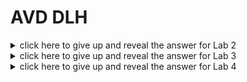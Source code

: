# AVD DLH


<details><summary>click here to give up and reveal the answer for Lab 2</summary>
<p>

1. Update the `Tenant_A_WEB_Zone` section in `ATD_TENANTS_NETWORKS.yml`

```
          124:
            name: Tenant_A_WEBZone_4
            tags: [ web ]
            enabled: true
            ip_address_virtual: 10.12.24.1/24
```
2. Create  vlan 124 and SVI 124 on host1 and host2 by updating the host1-day3.cfg and host2-day3.cfg
files

</p>
</details>

<details><summary>click here to give up and reveal the answer for Lab 3</summary>
<p>

Update the `ATD_FABRIC.yml` with the following:

```
aaa_authentication:
  login:
    default: group atds local
aaa_authorization:
  exec:
    default: group atds local
  commands:
    all_default: local

radius_servers:
  - host: 192.168.0.1
    vrf: default
    key: <replace it with the type7 key from the running-config>

aaa_server_groups:
  - name: atds
    type: radius
    servers:
      - server: 192.168.0.1
        vrf: default
```
</p>
</details>


<details><summary>click here to give up and reveal the answer for Lab 4</summary>
<p>

Edit the `ATD_SERVERS.yml` and update the connected endpoints

```
servers:

  server01:
    rack: RackB
    adapters:
      - server_ports: [ Ethernet1, Ethernet2, Ethernet3, Ethernet4 ]
        switch_ports: [ Ethernet4, Ethernet5, Ethernet4, Ethernet5 ]
        switches: [ leaf1, leaf1, leaf2, leaf2 ]
        profile: TENANT_B
        port_channel:
          state: present
          description: PortChannel1
          mode: active

  server02:
    rack: RackB
    adapters:
      - server_ports: [ Ethernet1, Ethernet2, Ethernet3, Ethernet4  ]
        switch_ports: [ Ethernet4, Ethernet5, Ethernet4, Ethernet5 ]
        switches: [ leaf3, leaf3, leaf4, leaf4 ]
        profile: TENANT_B
        port_channel:
          state: present
          description: PortChannel1
          mode: active
  ```



</p>
</details>
